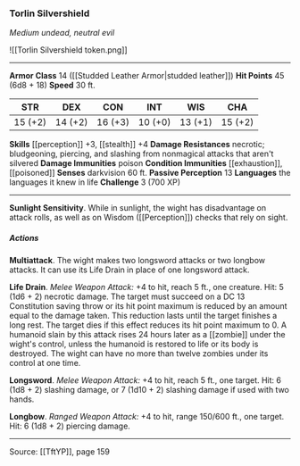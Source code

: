 ### Torlin Silvershield
_Medium undead, neutral evil_

![[Torlin Silvershield token.png]]


---

**Armor Class** 14 ([[Studded Leather Armor|studded leather]])
**Hit Points** 45 (6d8 + 18)
**Speed** 30 ft.

| STR     | DEX     | CON     | INT     | WIS     | CHA     |
|---------|---------|---------|---------|---------|---------|
| 15 (+2) | 14 (+2) | 16 (+3) | 10 (+0) | 13 (+1) | 15 (+2) |

**Skills** [[perception]] +3, [[stealth]] +4
**Damage Resistances** necrotic; bludgeoning, piercing, and slashing from nonmagical attacks that aren't silvered
**Damage Immunities** poison
**Condition Immunities** [[exhaustion]], [[poisoned]]
**Senses** darkvision 60 ft.
**Passive Perception** 13
**Languages** the languages it knew in life
**Challenge** 3 (700 XP)

---

**Sunlight Sensitivity**. While in sunlight, the wight has disadvantage on attack rolls, as well as on Wisdom ([[Perception]]) checks that rely on sight.

##### Actions
**Multiattack**. The wight makes two longsword attacks or two longbow attacks. It can use its Life Drain in place of one longsword attack.

**Life Drain**. _Melee Weapon Attack:_ +4 to hit, reach 5 ft., one creature. Hit: 5 (1d6 + 2) necrotic damage. The target must succeed on a DC 13 Constitution saving throw or its hit point maximum is reduced by an amount equal to the damage taken. This reduction lasts until the target finishes a long rest. The target dies if this effect reduces its hit point maximum to 0. A humanoid slain by this attack rises 24 hours later as a [[zombie]] under the wight's control, unless the humanoid is restored to life or its body is destroyed. The wight can have no more than twelve zombies under its control at one time.

**Longsword**. _Melee Weapon Attack:_ +4 to hit, reach 5 ft., one target. Hit: 6 (1d8 + 2) slashing damage, or 7 (1d10 + 2) slashing damage if used with two hands.

**Longbow**. _Ranged Weapon Attack:_ +4 to hit, range 150/600 ft., one target. Hit: 6 (1d8 + 2) piercing damage.


---

Source: [[TftYP]], page 159